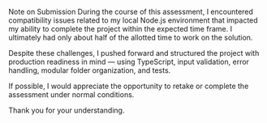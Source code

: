 Note on Submission
During the course of this assessment, I encountered compatibility issues related to my local Node.js environment that impacted my ability to complete the project within the expected time frame. I ultimately had only about half of the allotted time to work on the solution.

Despite these challenges, I pushed forward and structured the project with production readiness in mind — using TypeScript, input validation, error handling, modular folder organization, and tests.

If possible, I would appreciate the opportunity to retake or complete the assessment under normal conditions.

Thank you for your understanding.